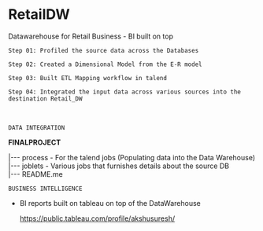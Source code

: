 # RetailDW
Datawarehouse for Retail Business - BI built on top
```
Step 01: Profiled the source data across the Databases 

Step 02: Created a Dimensional Model from the E-R model 

Step 03: Built ETL Mapping workflow in talend 

Step 04: Integrated the input data across various sources into the destination Retail_DW 
```
<br>

```
DATA INTEGRATION 
```
__FINALPROJECT__

|--- process - For the talend jobs (Populating data into the Data Warehouse) <br>
|--- joblets - Various jobs that furnishes details about the source DB <br>
|--- README.me <br>

```
BUSINESS INTELLIGENCE
```
 - BI reports built on tableau on top of the DataWarehouse
 
      https://public.tableau.com/profile/akshusuresh/
          
